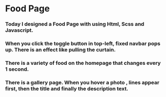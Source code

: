 # Food Page
### Today I designed a Food Page with using Html, Scss and Javascript. 

### When you click the toggle button in top-left, fixed navbar pops up. There is an effect like pulling the curtain. 

### There is a variety of food on the homepage that changes every 1 second.

### There is a gallery page. When you hover a photo , lines appear first, then the title and finally the description text.